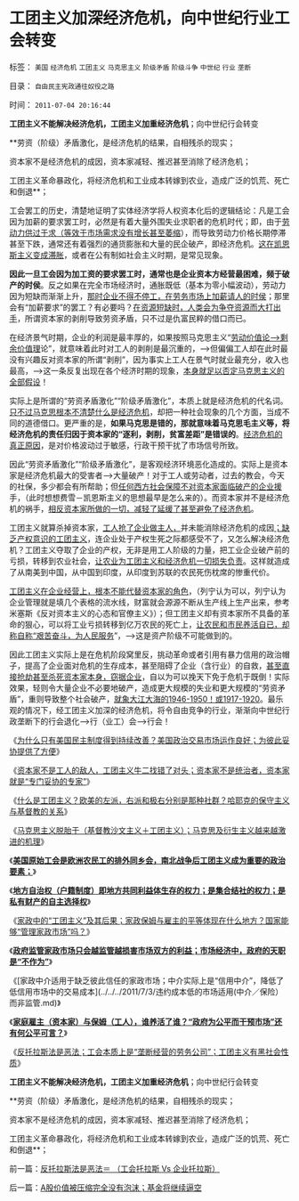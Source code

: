 # 工团主义加深经济危机，向中世纪行业工会转变

标签： `美国` `经济危机` `工团主义` `马克思主义` `阶级矛盾` `阶级斗争` `中世纪` `行业` `垄断` 

目录： `自由民主宪政通往奴役之路`

时间： `2011-07-04 20:16:44`

**工团主义不能解决经济危机，工团主义加重经济危机**；向中世纪行会转变

**劳资（阶级）矛盾激化，是经济危机的结果，自相残杀的现实；

资本家不是经济危机的成因，资本家减轻、推迟甚至消除了经济危机；

工团主义革命暴政化，将经济危机和工业成本转嫁到农业，造成广泛的饥荒、死亡和倒退**；

工会罢工的历史，清楚地证明了实体经济学将人权资本化后的逻辑结论：凡是工会因为加薪的要求罢工时，必然是有着大量外围失业求职者的危机时代；即，由于[劳动力供过于求（等效于市场需求没有增长甚至萎缩](../../../2010/1/27/为什么计划经济总是保护了落后产业.md)），而导致劳动力价格长期停滞甚至下跌，通常还有着强烈的通货膨胀和大量的民企破产，即经济危机。[这在凯恩斯主义变成滞胀](../../../2011/6/6/凯恩斯滥用数学掩盖根本性的错误.md)，或者在公有制如社会主义时期，是常见现象。

**因此一旦工会因为加工资的要求罢工时，通常也是企业资本方经营最困难，频于破产的时侯**。反之如果在完全市场经济时，通胀既低（基本为零小幅波动），劳动力因为短缺而渐渐上升，[那时企业不得不停工，在劳务市场上加薪请人的时侯](../../../2011/2/17/民工荒可能是炒作出来的.md)；那里会有“加薪要求”的罢工？有必要吗？[在资源短缺时，人类会为争夺资源而大打出手](../../../2010/12/23/进化论“近种相残”人类最严重和人类纪.md)，所谓资本家的剥削导致劳资矛盾，只不过是仇富民粹的借口而已。

在经济景气时期，企业的利润是最丰厚的，如果按照马克思主义“[劳动价值论——>剩余价值理](../../../2010/6/7/《资本论》错在“生产创造价值”.md)论”，就意味着此时对工人的剥削是最沉重的，——>但偏偏工人却在此时最没有兴趣反对资本家的所谓“剥削”，因为事实上工人在景气时就业最充分，收入也最高，——>这一条反复出现在各个经济时期的现象，[本身就足以否定马克思主义的全部假设](../../../2011/2/8/绝对的真理标准，意味着绝对的权力.md)！

实际上是所谓的“劳资矛盾激化”“阶级矛盾激化”，本质上就是经济危机的代名词。[只不过马克思根本不清楚什么是经济危机](../../../2011/6/4/经济学的真理标准是“可持续”.md)，却把一种社会现象的几个方面，当成不同的道德借口。更严重的是，**如果马克思是错的，那就意味着马克思毛主义等，将经济危机的责任归因于资本家的“逐利，剥削，贫富差距”是错误的**。[经济危机的真正原因](../../../2011/6/5/什么是利率？低利率造成垄断和经济危机.md)，是对价格波动过于敏感，行政干预干扰了市场信号所致。

因此“劳资矛盾激化”“阶级矛盾激化”，是客观经济环境恶化造成的。实际上是资本家是经济危机最大的受害者——>大量破产！对于工人或劳动者，过去的教会，今天的社保，多少都会有所帮助；但[任何西方社会保障不对资本家面临破产的企业援](../../../2009/2/25/企业破产之人道主义，国道主义，老板道主义关系.md)手，（此时想想费雪－凯恩斯主义的思想最早是怎么来的）。而资本家并不是经济危机的祸手，[相反资本家所做的一切，减轻了延缓了甚至避免了经济危机](../../../2011/6/17/资本家是最可爱的蠢驴，是消费者最忠实的朋友.md)。

工团主义就算杀掉资本家，[工人抢了企业做主人，](../../../2009/8/8/抵扣工人收入的“工人翻身做了企业的主人”.md)并未能消除经济危机的成因[；缺乏产权意识的工团主义](../../../2009/10/25/国企的重组，和属性耦合，及失败的抽象.md)，连企业处于产权生死之际都感受不了，又怎么解决经济危机？工团主义夺取了企业的产权，无非是用工人阶级的力量，把工业企业破产前的亏损，转移到农业社会，[让农业为工团主义和经济危机一切损失负责](../../../2009/8/4/计划经济的工业化为什么不能解决民以食为天.md)。这样就造成了从南美到中国，从中国到印度，从印度到苏联的农民死伤枕席的惨重代价。

[工团主义在企业经营上，根本不能代替资本家的角色](../../../2009/7/31/古今工人阶级与今天的劳动者.md)，（列宁认为可以，列宁认为企业管理就是填几个表格的流水线，财富就会源源不断从生产线上生产出来，参考米塞斯《反对资本主义的心态和官僚主义》）；但工团主义却有资本家所不具备的革命的狠心，可以将工业亏损转移到亿万农民的死亡上，[让农民和市民养活自已，却称自称“艰苦奋斗，为人民服务](../../../2009/7/30/小小特权之多乎哉？不多也！.md)”，——>这是资产阶级不可能做到的。

因此工团主义实际上是在危机阶段窝里反，挑动革命或者引用有暴力信用的政治帽子，提高了企业面对危机的生存成本，甚至阻碍了企业（含行业）的自救，[甚至直接抢劫甚至杀死资本家本身，窃据企业](../../../2009/7/30/与朗咸平同问：国企产权属国企员工之鸠占雀巢.md)，自以为可以挽天下免于危机于既倒！实际效果，轻则令大量企业不必要地破产，造成更大规模的失业和更大规模的“劳资矛盾”，重则导致整个社会破产，[就象大江大海的1946-1950！或1917-1920](http://blog.sina.com.cn/s/blog_5563a64d0100aqam.html)。最乐观的情况下，经工团主义加深的经济危机，将令自由竞争的行业，渐渐向中世纪行政垄断下的行会退化——>行（业工）会——>行会！

《[为什么只有美国民主制度得到持续改善？美国政治交易市场运作良好；为彼此妥协提供了方便](../../../2011/7/1/为什么只有美国民主制度得到持续改善？.md)》

《[资本家不是工人的敌人，工团主义牛二找错了对头；资本家不是统治者，资本家就是“专门妥协的专家”](../../../2011/7/1/美国劳工运动的主流是折腾；资本家是妥协的专家.md)》

《[什么是工团主义？欧美的左派，右派和极右分别是那种社群？哈耶克的保守主义与基督教的关系](../../../2011/7/2/工团主义与基督教和马克思主义的异同.md)》

《[马克思主义脱胎于（基督教沙文主义＋工团主义）；马克思及衍生主义越来越激进的机理](../../../2011/7/2/马克思主义脱胎于（基督教沙文主义＋工团主义）.md)》

《[**美国原始工会是欧洲农民工的排外同乡会，南北战争后工团主义成为重要的政治要素；**](../../../2011/7/2/美国工团主义兴起和南北战争.md)》

《[**地方自治权（户籍制度）即地方共同利益体生存的权力；是集合结社的权力；是私有财产的自主选择权**](../../../2011/7/3/纳税人和应税人的区别及户籍制度.md)》

《[家政中的“工团主义”及其后果；家政保姆与雇主的平等体现在什么地方？国家能够“管理家政市场”吗？](../../../2011/7/3/家政中的“工团主义”及不良后果.md)》

《[**政府监管家政市场只会越监管越损害市场双方的利益；市场经济中，政府的天职是“不作为”**](../../../2011/7/3/市场经济中，政府的天职是“不作为”.md)》

《[家政中介适用于缺乏彼此信任的家政市场；中介实际上是“信用中介”，降低了低信用市场中的交易成本](../../../2011/7/3/违约成本低的市场适用(中介／保险）而非监管.md)》

《[**家庭雇主（资本家）与保姆（工人），谁养活了谁？“政府为公平而干预市场”还有何公平可言？**](../../../2011/7/4/家政市场是是研究人权交换的活实例.md)》

《[反托拉斯法是恶法；工会本质上是“垄断经营的劳务公司”；工团主义有黑社会性质](../../../2011/7/4/反托拉斯法是恶法＝（工会托拉斯Vs企业托拉斯）.md)》

**工团主义不能解决经济危机，工团主义加重经济危机**；向中世纪行会转变

**劳资（阶级）矛盾激化，是经济危机的结果，自相残杀的现实；

资本家不是经济危机的成因，资本家减轻、推迟甚至消除了经济危机；

工团主义革命暴政化，将经济危机和工业成本转嫁到农业，造成广泛的饥荒、死亡和倒退**；



前一篇：[反托拉斯法是恶法＝&nbsp;（工会托拉斯&nbsp;Vs&nbsp;企业托拉斯）](../../../2011/7/4/反托拉斯法是恶法＝（工会托拉斯Vs企业托拉斯）.md)

后一篇：[A股价值被压缩完全没有泡沫；基金将继续逼空](../../../2011/7/5/A股价值被压缩完全没有泡沫；基金将继续逼空.md)